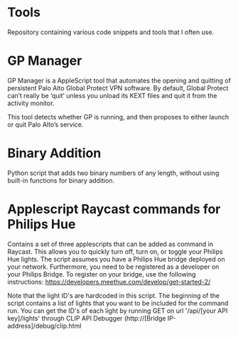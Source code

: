 # Tools

Repository containing various code snippets and tools that I often use.

# GP Manager
GP Manager is a AppleScript tool that automates the opening and quitting of persistent Palo Alto Global Protect VPN software. By default, Global Protect can’t really be ‘quit’ unless you unload its KEXT files and quit it from the activity monitor.

This tool detects whether GP is running, and then proposes to either launch or quit Palo Alto’s service.

# Binary Addition
Python script that adds two binary numbers of any length, without using built-in functions for binary addition.

# Applescript Raycast commands for Philips Hue
Contains a set of three applescripts that can be added as command in Raycast. This allows you to quickly turn off, turn on, or toggle your Philips Hue lights. The script assumes you have a Philips Hue bridge deployed on your network. Furthermore, you need to be registered as a developer on your Philips Bridge. To register on your bridge, use the following instructions: https://developers.meethue.com/develop/get-started-2/

Note that the light ID's are hardcoded in this script. The beginning of the script contains a list of lights that you want to be included for the command run. You can get the ID's of each light by running GET on url '/api/[your API key]/lights' through CLIP API Debugger (http://[Bridge IP-address]/debug/clip.html
